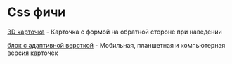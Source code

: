 # Css фичи

[3D карточка](https://alex2102.github.io/CssFeatures.github.io/CSS%20%D1%84%D0%B8%D1%87%D0%B8/3D%20%D0%BA%D0%B0%D1%80%D1%82%D0%BE%D1%87%D0%BA%D0%B0/ "Навести на карточку") - Карточка с формой на обратной стороне при наведении

[блок с адаптивной версткой](https://alex2102.github.io/CssFeatures.github.io/%D0%B1%D0%BB%D0%BE%D0%BA%20%D1%81%20%D0%B0%D0%B4%D0%B0%D0%BF%D1%82%D0%B8%D0%B2%D0%BD%D0%BE%D0%B9%20%D0%B2%D0%B5%D1%80%D1%81%D1%82%D0%BA%D0%BE%D0%B9/ "Навести на секцию") - Мобильная, планшетная и компьютерная версия карточек
